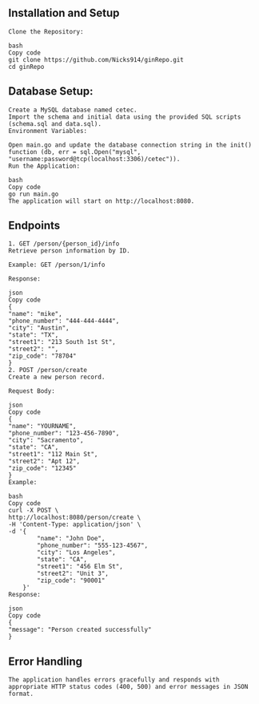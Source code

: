 ## Installation and Setup
    Clone the Repository:

    bash
    Copy code
    git clone https://github.com/Nicks914/ginRepo.git
    cd ginRepo

## Database Setup:

    Create a MySQL database named cetec.
    Import the schema and initial data using the provided SQL scripts (schema.sql and data.sql).
    Environment Variables:

    Open main.go and update the database connection string in the init() function (db, err = sql.Open("mysql", "username:password@tcp(localhost:3306)/cetec")).
    Run the Application:

    bash
    Copy code
    go run main.go
    The application will start on http://localhost:8080.

## Endpoints
    1. GET /person/{person_id}/info
    Retrieve person information by ID.

    Example: GET /person/1/info

    Response:

    json
    Copy code
    {
    "name": "mike",
    "phone_number": "444-444-4444",
    "city": "Austin",
    "state": "TX",
    "street1": "213 South 1st St",
    "street2": "",
    "zip_code": "78704"
    }
    2. POST /person/create
    Create a new person record.

    Request Body:

    json
    Copy code
    {
    "name": "YOURNAME",
    "phone_number": "123-456-7890",
    "city": "Sacramento",
    "state": "CA",
    "street1": "112 Main St",
    "street2": "Apt 12",
    "zip_code": "12345"
    }
    Example:

    bash
    Copy code
    curl -X POST \
    http://localhost:8080/person/create \
    -H 'Content-Type: application/json' \
    -d '{
            "name": "John Doe",
            "phone_number": "555-123-4567",
            "city": "Los Angeles",
            "state": "CA",
            "street1": "456 Elm St",
            "street2": "Unit 3",
            "zip_code": "90001"
        }'
    Response:

    json
    Copy code
    {
    "message": "Person created successfully"
    }
## Error Handling
    The application handles errors gracefully and responds with appropriate HTTP status codes (400, 500) and error messages in JSON format.